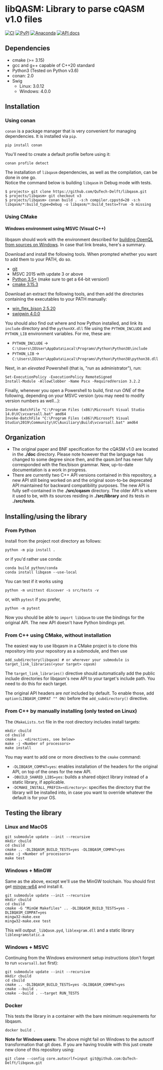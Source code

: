 
# libQASM: Library to parse cQASM v1.0 files

[![CI](https://github.com/QuTech-Delft/libqasm/workflows/Test/badge.svg)](https://github.com/qutech-delft/libqasm/actions)
[![PyPI](https://badgen.net/pypi/v/libqasm)](https://pypi.org/project/libqasm/)
[![Anaconda](https://anaconda.org/qutech/libqasm/badges/version.svg)](https://anaconda.org/qutech/libqasm/)
[![API docs](https://readthedocs.org/projects/libqasm/badge/?version=latest)](https://libqasm.readthedocs.io/en/latest/)

## Dependencies
* cmake (>= 3.15)
* gcc and g++ capable of C++20 standard
* Python3 (Tested on Python v3.6)
* conan: 2.0
* Swig
    * Linux: 3.0.12
    * Windows: 4.0.0

## Installation

### Using conan

`conan` is a package manager that is very convenient for managing dependencies. It is installed via `pip`.

```
pip install conan
```

You'll need to create a default profile before using it:

```
conan profile detect
```

The installation of `libqasm` dependencies, as well as the compilation, can be done in one go.<br/>
Notice the command below is building `libqasm` in Debug mode with tests.

```
$ projects> git clone https://github.com/QuTech-Delft/libqasm.git
$ projects/libqasm> git checkout v3
$ projects/libqasm> conan build . -s:h compiler.cppstd=20 -s:h libqasm/*:build_type=Debug -o libqasm/*:build_tests=True -b missing
```

### Using CMake

#### Windows environment using MSVC (Visual C++)
libqasm should work with the environment described for [building OpenQL from sources on Windows](https://openql.readthedocs.io/en/latest/installation.html#notes-for-windows-users). In case that link breaks, here's a summary.

Download and install the following tools. When prompted whether you want to add them to your PATH, do so.

 - [git](https://gitforwindows.org/)
 - MSVC 2015 with update 3 or above
 - [Python 3.5+](https://www.python.org/downloads/) (make sure to get a 64-bit version!)
 - [cmake 3.15.3](https://github.com/Kitware/CMake/releases/download/v3.15.3/cmake-3.15.3-win64-x64.msi)

Download an extract the following tools, and then add the directories containing the executables to your PATH manually:

 - [win_flex_bison 2.5.20](https://sourceforge.net/projects/winflexbison/files/win_flex_bison-2.5.20.zip/download)
 - [swigwin 4.0.0](https://sourceforge.net/projects/swig/files/swigwin/swigwin-4.0.0/swigwin-4.0.0.zip/download)

You should also find out where and how Python installed, and link its `include` directory and the `pythonXX.dll` file using the `PYTHON_INCLUDE` and `PYTHON_LIB` environment variables. For me, these are:

 - `PYTHON_INCLUDE` -> `C:\Users\IEUser\AppData\Local\Programs\Python\Python38\include`
 - `PYTHON_LIB` -> `C:\Users\IEUser\AppData\Local\Programs\Python\Python38\python38.dll`

Next, in an *elevated* Powershell (that is, "run as administrator"), run:

```
Set-ExecutionPolicy -ExecutionPolicy RemoteSigned
Install-Module -AllowClobber -Name Pscx -RequiredVersion 3.2.2
```

Finally, whenever you open a Powershell to build, first run *ONE* of the following, depending on your MSVC version (you may need to modify version numbers as well...):

```
Invoke-BatchFile "C:\Program Files (x86)\Microsoft Visual Studio 14.0\VC\vcvarsall.bat" amd64
Invoke-BatchFile "C:\Program Files (x86)\Microsoft Visual Studio\2019\Community\VC\Auxiliary\Build\vcvarsall.bat" amd64
```

## Organization
* The original paper and BNF specification for the cQASM v1.0 are located in the **./doc** directory. Please note however that the language has changed to some degree since then, and the qasm.bnf has never fully corresponded with the flex/bison grammar. New, up-to-date documentation is a work in progress.
* There are currently two C++ API versions contained in this repository, a new API still being worked on and the original soon-to-be deprecated API maintained for backward compatibility purposes. The new API is fully self-contained in the **./src/cqasm** directory. The older API is where it used to be, with its sources residing in **./src/library** and its tests in **./src/tests**.

## Installing/using the library

### From Python
Install from the project root directory as follows:

```
python -m pip install .
```

or if you'd rather use conda:

```
conda build python/conda
conda install libqasm --use-local
```

You can test if it works using

```
python -m unittest discover -s src/tests -v
```

or, with `pytest` if you prefer,

```
python -m pytest
```

Now you should be able to `import libQasm` to use the bindings for the original API. The new API doesn't have Python bindings yet.

### From C++ using CMake, without installation
The easiest way to use libqasm in a CMake project is to clone this repository into your repository as a submodule, and then use

```
add_subdirectory(libqasm) # or wherever your submodule is
target_link_libraries(<your target> cqasm)
```

The `target_link_libraries()` directive should automatically add the public include directories for libqasm's new API to your target's include path. You need to do this for each target.

The original API headers are *not* included by default. To enable those, add `option(LIBQASM_COMPAT "" ON)` before the `add_subdirectory()` directive.

### From C++ by manually installing (only tested on Linux)
The `CMakeLists.txt` file in the root directory includes install targets:

```
mkdir cbuild
cd cbuild
cmake .. <directives, see below>
make -j <Number of processors>
make install
```

You may want to add one or more directives to the `cmake` command:

 - `-DLIBQASM_COMPAT=yes`: enables installation of the headers for the original API, on top of the ones for the new API.
 - `-DBUILD_SHARED_LIBS=yes`: builds a shared object library instead of a static library, if applicable.
 - `-DCMAKE_INSTALL_PREFIX=<directory>`: specifies the directory that the library will be installed into, in case you want to override whatever the default is for your OS.

## Testing the library

### Linux and MacOS
```
git submodule update --init --recursive
mkdir cbuild
cd cbuild
cmake .. -DLIBQASM_BUILD_TESTS=yes -DLIBQASM_COMPAT=yes
make -j <Number of processors>
make test
```

### Windows + MinGW
Same as the above, except we'll use the MinGW toolchain. You should first get [mingw-w64](https://sourceforge.net/projects/mingw-w64/) and install it.
```
git submodule update --init --recursive
mkdir cbuild
cd cbuild
cmake -G "MinGW Makefiles" .. -DLIBQASM_BUILD_TESTS=yes -DLIBQASM_COMPAT=yes
mingw32-make.exe
mingw32-make.exe test
```

This will output `_libQasm.pyd`, `liblexgram.dll` and a static library `liblexgramstatic.a`

### Windows + MSVC
Continuing from the Windows environment setup instructions (don't forget to run `vcvarsall.bat` first):

```
git submodule update --init --recursive
mkdir cbuild
cd cbuild
cmake .. -DLIBQASM_BUILD_TESTS=yes -DLIBQASM_COMPAT=yes
cmake --build .
cmake --build . --target RUN_TESTS
```

### Docker
This tests the library in a container with the bare minimum requirements for libqasm.

```
docker build .
```

**Note for Windows users:** The above might fail on Windows to the autocrlf transformation that git does. If you are having trouble with this just create new clone of this repository using:

```
git clone --config core.autocrlf=input git@github.com:QuTech-Delft/libqasm.git
```

